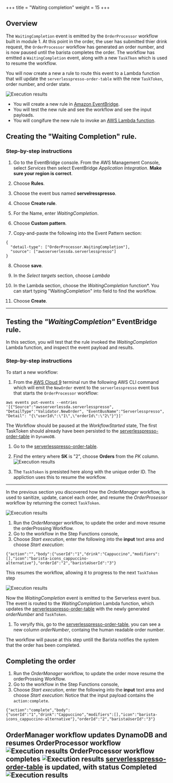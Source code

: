 +++
title = "Waiting completion"
weight = 15
+++
## Overview

The `WaitingCompletion` event is emitted by the `OrderProcessor` workflow built in module 1. At this point in the order, the user has submitted thier drink request, the `OrderProcessor` workflow has generated an order number, and is now paused until the barista completes the order. The workflow has emitted a `WaitingCompletion` event, along with a new `TaskTken` which is used to resume the workflow. 

You will now create a new a rule to route this event to a Lambda function that will update the `serverlesspresso-order-table` with the new `TaskToken`, order number, and order state.

![Execution results](../images/se-mod2-WaitingCompletion1.png)

* You will create a new rule in [Amazon EventBridge](https://aws.amazon.com/eventbridge/).
* You will test the new rule and see the workflow and see the input payloads.
* You will congifure the new rule to invoke an [AWS Lambda function](https://aws.amazon.com/lambda/).


## Creating the "Waiting Completion" rule.
### Step-by-step instructions ##

1. Go to the EventBridge console. From the AWS Management Console, select *Services* then select EventBridge  *Application Integration*. **Make sure your region is correct**.

2. Choose **Rules**.

3. Choose the event bus named **servelresspresso**.

4. Choose **Create rule**.

5. For the Name, enter *WaitingCompletion*.

6. Choose **Custom pattern**.

7. Copy-and-paste the following into the Event Pattern section:
```
{
  "detail-type": ["OrderProcessor.WaitingCompletion"],
  "source": ["awsserverlessda.serverlesspresso"]
}
```

8. Choose **save**.

9. In the *Select targets* section, choose *Lambda* 

10. In the Lambda section, choose the *WaitingCompletion* function*. You can start typing "WaitingCompletion" into field to find the workflow.

10. Choose **Create**.

---------------------------

## Testing the *"WaitingCompletion"* EventBridge rule.

In this section, you will test that the rule invoked the *WaitingCompletion* Lambda function, and inspect the event payload and results.

### Step-by-step instructions ###

To start a new workflow:

1. From the [AWS Cloud 9](https://console.aws.amazon.com/cloud9) terminal run the following AWS CLI command which will emit the `NewOrder` event to the `serverlesspresso` event bus that starts the `OrderProcessor` workflow:
```
aws events put-events --entries '[{"Source":"awsserverlessda.serverlesspresso", "DetailType":"Validator.NewOrder", "EventBusName":"Serverlesspresso", "Detail": "{\"userId\":\"1\",\"orderId\":\"2\"}"}]'

``` 

The Workflow should be paused at the *WorkflowStarted* state, The first TaskToken should already have been persisted to the [serverlesspresso-order-table](https://console.aws.amazon.com/dynamodbv2/home?#item-explorer?initialTagKey=&maximize=true&table=serverlesspresso-order-table)  in `DynamoDB`.

1. Go to the [serverlesspresso-order-table](https://console.aws.amazon.com/dynamodbv2/home?#item-explorer?initialTagKey=&maximize=true&table=serverlesspresso-order-table).

1. Find the entery where **SK** is "2", choose **Orders** from the *PK* column. 
![Execution results](../images/se-mod2-WaitingCompletion2.png)

1. The `TaskToken` is presisted here along with the unique order ID. The appliction uses this to resume the workflow.

----------
In the previous section you discovered how the *OrderManager* workflow, is used to sanitize, update, cancel each order, and resume the *OrderProsessor* workflow by returning the correct `TaskToken`.

![Execution results](../images/se-mod2-WaitingCompletion3.png)

1. Run the *OrderManager* workflow, to update the order and move resume the orderProssing Workflow.
1. Go to the workflow in the Step Functions console, 
1. Choose *Start execution*, enter the following into the **input** text area and choose *Start execution*:

```
{"action":"","body":{"userId":"1","drink":"Cappuccino","modifiers":[],"icon":"barista-icons_cappuccino-alternative"},"orderId":"2","baristaUserId":"3"}
```

This resumes the workflow, allowing it to progress to the next `TaskToken` step

![Execution results](../images/se-mod2-WaitingCompletion4.png)

Now the *WaitingCompletion* event is emitted to the Serverless event bus. The event is routed to the  *WaitingCompletion* Lambda function, which updates the [serverlesspresso-order-table](https://console.aws.amazon.com/dynamodbv2/home?#item-explorer?initialTagKey=&maximize=true&table=serverlesspresso-order-table) with the newly generated *orderNumber* and `TaskToken`.

1. To veryify this, go to the [serverlesspresso-order-table](https://console.aws.amazon.com/dynamodbv2/home?#item-explorer?initialTagKey=&maximize=true&table=serverlesspresso-order-table), you can see a new column *orderNumber*, containg the human readable order number.

The workflow will pause at this step untill the Barista notifies the system that the order has been completed.


## Completing the order

1. Run the *OrderManager* workflow, to update the order move resume the orderProssing Workflow.
1. Go to the workflow in the Step Functions console, 
1. Choose *Start execution*, enter the following into the **input** text area and choose *Start execution*:
  Notice that the input payload contains the `action:complete`.

```
{"action":"complete","body":{"userId":"1","drink":"Cappuccino","modifiers":[],"icon":"barista-icons_cappuccino-alternative"},"orderId":"2","baristaUserId":"3"}
```
OrderManager workflow updates DynamoDB and resumes OrderProcessor workflow
![Execution results](../images/se-mod2-WaitingCompletion5.png)
OrderProcessor workflow completes
![Execution results](../images/se-mod2-WaitingCompletion6.png)
[serverlesspresso-order-table](https://console.aws.amazon.com/dynamodbv2/home?#item-explorer?initialTagKey=&maximize=true&table=serverlesspresso-order-table) is updated, with status **Completed**
![Execution results](../images/se-mod2-WaitingCompletion7.png)
----------------------------------